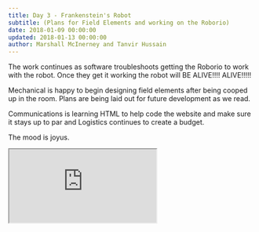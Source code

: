 ```yaml
---
title: Day 3 - Frankenstein's Robot
subtitle: (Plans for Field Elements and working on the Roborio)
date: 2018-01-09 00:00:00
updated: 2018-01-13 00:00:00
author: Marshall McInerney and Tanvir Hussain
---
```


The work continues as software troubleshoots getting the Roborio to work with the robot. Once they get it working the robot will BE ALIVE!!!! ALIVE!!!!!

Mechanical is happy to begin designing field elements after being cooped up in the room. Plans are being laid out for future development as we read.

Communications is learning HTML to help code the website and make sure it stays up to par and Logistics continues to create a budget.

The mood is joyus.

<div class="videowrapper">
  <iframe
   src="https://www.youtube.com/embed/yg6UlXNQgn4" allowfullscreen></iframe>
</div>

